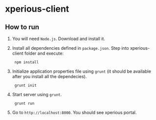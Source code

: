 xperious-client
===============

## How to run

1. You will need `Node.js`. Download and install it.

2. Install all dependencies defined in `package.json`. Step into xperious-client folder and execute:

		npm install

3. Initialize application properties file using `grunt` (it should be available after you install all the dependecies).

		grunt init

4. Start server using `grunt`.

		grunt run

5. Go to `http://localhost:8000`. You should see xperious portal.
